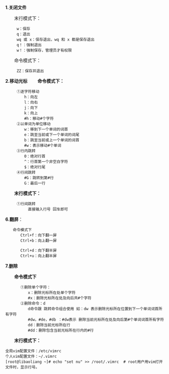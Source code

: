 **1.关闭文件**

　　末行模式下：　

```
　　　w：保存
　　　q：退出
　　　wq 或 x：保存退出，wq 和 x 都是保存退出
　　　q！：强制退出
　　　w！：强制保存，管理员才有权限
```

　　命令模式下：

```
　　　ZZ：保存并退出
```

**2.移动光标**
　　**命令模式下：**

```
　　　①逐字符移动
　　　　　h：向左
　　　　　l：向右
　　　　　j：向下
　　　　　k：向上
　　　　　#h：移动#个字符
　　　②以单词为单位移动
　　　　　w：移到下一个单词的词首
　　　　　e：跳至当前或下一个单词的词尾
　　　　　b：跳至当前或上一个单词的词首
　　　　　#w：表示移动#个单词
　　　③行内跳转
　　　　　0：绝对行首
　　　　　^：行首第一个非空白字符
　　　　　$：绝对行尾
　　　④行间跳转
　　　　　#G：跳转到第#行
　　　　　G：最后一行
```

　　**末行模式下：**

```
　　　①行间跳转
　　　　　　直接输入行号 回车即可
```

**6.翻屏**：

```
　　命令模式下
　　　　Ctrl+f：向下翻一屏
　　　　Ctrl+b：向上翻一屏

　　　　Ctrl+d：向下翻半屏
　　　　Ctrl+u：向上翻半屏　
```

**7.删除**

　　**命令模式下**

```
　　　　①删除单个字符：
　　　　　　x：删除光标所在处单个字符
　　　　　　#x：删除光标所在处及向后共#个字符
　　　　②删除命令：d
　　　　　　d命令跟 跳转命令组合使用 如：dw 表示删除光标所在位置到下一个单词词首所有字符
　　　　　　#dw，#de，#db ：#dw表示 删除当前光标所在处及向后第#个单词词首所有字符 
　　　　　　dd：删除当前光标所在行
　　　　　　#dd：删除包含当前光标所在行内的#行
```

　　**末行模式下：**

```
全局vim配置文件：/etc/vimrc
个人vim配置文件：~/.vimrc
[root@libaoliang ~]# echo "set nu" >> /root/.vimrc  # root用户用vim打开文件时，显示行号。
```